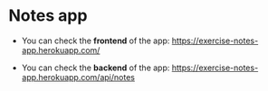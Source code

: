 # Notes app 

- You can check the __frontend__ of the app: https://exercise-notes-app.herokuapp.com/

- You can check the __backend__ of the app: https://exercise-notes-app.herokuapp.com/api/notes
